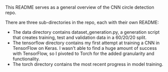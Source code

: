 This README serves as a general overview of the CNN circle detection repo.

There are three sub-directories in the repo, each with their own README:
- The data directory contains dataset_generation.py, a generation script that creates training, test and validation data in a 60/20/20 split.
- The tensorflow directory contains my first attempt at training a CNN in TensorFlow on Keras. I wasn't able to find a huge amount of success with TensorFlow, so I pivoted to Torch for the added granularity and functionality.
- The torch directory contains the most recent progress in model training. 
